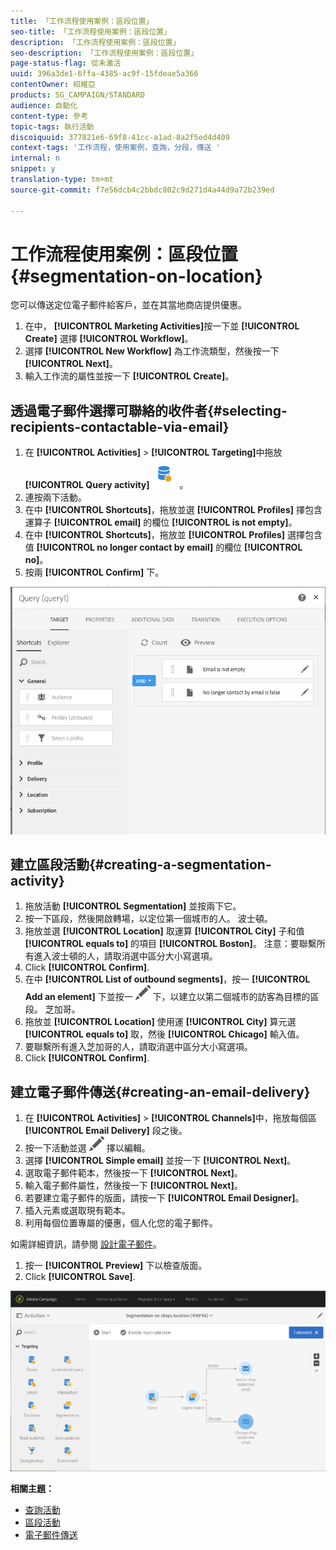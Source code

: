 ```yaml
---
title: 「工作流程使用案例：區段位置」
seo-title: 「工作流程使用案例：區段位置」
description: 「工作流程使用案例：區段位置」
seo-description: 「工作流程使用案例：區段位置」
page-status-flag: 從未激活
uuid: 396a3de1-6ffa-4385-ac9f-15fdeae5a366
contentOwner: 紹維亞
products: SG_CAMPAIGN/STANDARD
audience: 自動化
content-type: 參考
topic-tags: 執行活動
discoiquuid: 377821e6-69f8-41cc-a1ad-8a2f5ed4d409
context-tags: '工作流程，使用案例，查詢，分段，傳送 '
internal: n
snippet: y
translation-type: tm+mt
source-git-commit: f7e56dcb4c2bbdc802c9d271d4a44d9a72b239ed

---
```



# 工作流程使用案例：區段位置 {#segmentation-on-location}

您可以傳送定位電子郵件給客戶，並在其當地商店提供優惠。

1. 在中， **[!UICONTROL Marketing Activities]**&#x200B;按一下並 **[!UICONTROL Create]** 選擇 **[!UICONTROL Workflow]**。
1. 選擇 **[!UICONTROL New Workflow]** 為工作流類型，然後按一下 **[!UICONTROL Next]**。
1. 輸入工作流的屬性並按一下 **[!UICONTROL Create]**。

## 透過電子郵件選擇可聯絡的收件者{#selecting-recipients-contactable-via-email}

1. 在 **[!UICONTROL Activities]** &gt; **[!UICONTROL Targeting]**&#x200B;中拖放 **[!UICONTROL Query activity]**![](assets/query.png)。
1. 連按兩下活動。
1. 在中 **[!UICONTROL Shortcuts]**，拖放並選 **[!UICONTROL Profiles]** 擇包含運算子 **[!UICONTROL email]** 的欄位 **[!UICONTROL is not empty]**。
1. 在中 **[!UICONTROL Shortcuts]**，拖放並 **[!UICONTROL Profiles]** 選擇包含值 **[!UICONTROL no longer contact by email]** 的欄位 **[!UICONTROL no]**。
1. 按兩 **[!UICONTROL Confirm]** 下。

![](assets/wf-complement-query.png)

## 建立區段活動{#creating-a-segmentation-activity}

1. 拖放活動 **[!UICONTROL Segmentation]** 並按兩下它。
1. 按一下區段，然後開啟轉場，以定位第一個城市的人。 波士頓。
1. 拖放並選 **[!UICONTROL Location]** 取運算 **[!UICONTROL City]** 子和值 **[!UICONTROL equals to]** 的項目 **[!UICONTROL Boston]**。
注意：要聯繫所有進入波士頓的人，請取消選中區分大小寫選項。
1. Click **[!UICONTROL Confirm]**.
1. 在中 **[!UICONTROL List of outbound segments]**，按一 **[!UICONTROL Add an element]** 下並按一 ![](assets/edit_darkgrey-24px.png) 下，以建立以第二個城市的訪客為目標的區段。 芝加哥。
1. 拖放並 **[!UICONTROL Location]** 使用運 **[!UICONTROL City]** 算元選 **[!UICONTROL equals to]** 取，然後 **[!UICONTROL Chicago]** 輸入值。
1. 要聯繫所有進入芝加哥的人，請取消選中區分大小寫選項。
1. Click **[!UICONTROL Confirm]**.

## 建立電子郵件傳送{#creating-an-email-delivery}

1. 在 **[!UICONTROL Activities]** &gt; **[!UICONTROL Channels]**&#x200B;中，拖放每個區 **[!UICONTROL Email Delivery]** 段之後。
1. 按一下活動並選 ![](assets/edit_darkgrey-24px.png) 擇以編輯。
1. 選擇 **[!UICONTROL Simple email]** 並按一下 **[!UICONTROL Next]**。
1. 選取電子郵件範本，然後按一下 **[!UICONTROL Next]**。
1. 輸入電子郵件屬性，然後按一下 **[!UICONTROL Next]**。
1. 若要建立電子郵件的版面，請按一下 **[!UICONTROL Email Designer]**。
1. 插入元素或選取現有範本。
1. 利用每個位置專屬的優惠，個人化您的電子郵件。

如需詳細資訊，請參閱 [設計電子郵件](../../designing/using/designing-from-scratch.md#designing-an-email-content-from-scratch)。

1. 按一 **[!UICONTROL Preview]** 下以檢查版面。
1. Click **[!UICONTROL Save]**.

![](assets/wf-segmentation-location.png)

**相關主題：**

* [查詢活動](../../automating/using/query.md)
* [區段活動](../../automating/using/segmentation.md)
* [電子郵件傳送](../../automating/using/email-delivery.md)
